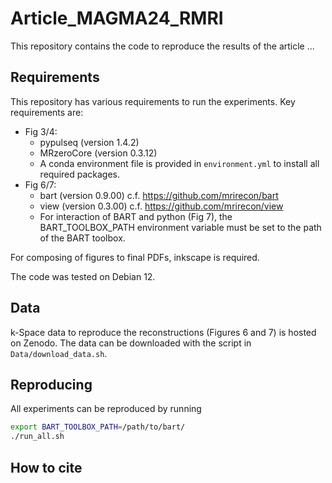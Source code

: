 # Article_MAGMA24_RMRI

This repository contains the code to reproduce the results of the article ...

## Requirements

This repository has various requirements to run the experiments. Key requirements are:
+ Fig 3/4:
  + pypulseq (version 1.4.2)
  + MRzeroCore (version 0.3.12)
  + A conda environment file is provided in `environment.yml` to install all required packages.
+ Fig 6/7:
  + bart (version 0.9.00) c.f. https://github.com/mrirecon/bart
  + view (version 0.3.00) c.f. https://github.com/mrirecon/view
  + For interaction of BART and python (Fig 7), the BART_TOOLBOX_PATH environment variable must be set to the path of the BART toolbox.

For composing of figures to final PDFs, inkscape is required.

The code was tested on Debian 12.

## Data

k-Space data to reproduce the reconstructions (Figures 6 and 7) is hosted on Zenodo.
The data can be downloaded with the script in `Data/download_data.sh`.

## Reproducing
All experiments can be reproduced by running
```bash
export BART_TOOLBOX_PATH=/path/to/bart/
./run_all.sh
```

## How to cite
